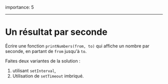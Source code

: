 importance: 5

---

# Un résultat par seconde

Écrire une fonction `printNumbers(from, to)` qui affiche un nombre par seconde, en partant de `from` jusqu'à `to`.

Faites deux variantes de la solution :

1. utilisant `setInterval`,
2. Utilisation de `setTimeout` imbriqué.
